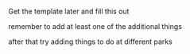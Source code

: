 Get the template later and fill this out

remember to add at least one of the additional things

after that try adding things to do at different parks